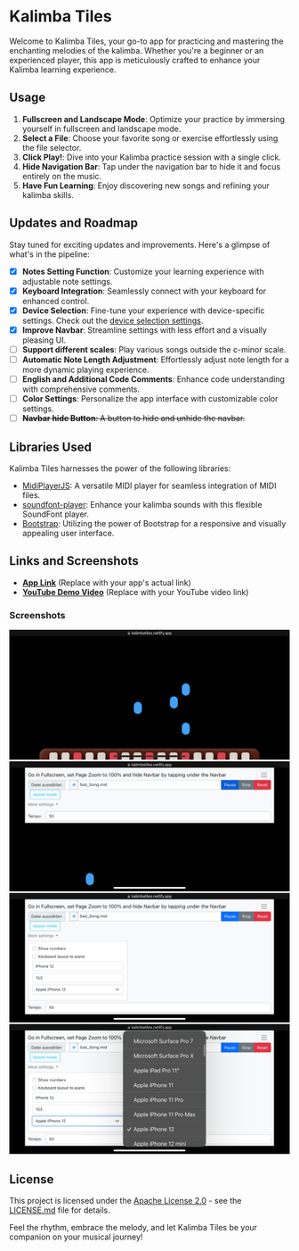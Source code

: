 # Kalimba Tiles

Welcome to Kalimba Tiles, your go-to app for practicing and mastering the enchanting melodies of the kalimba. Whether you're a beginner or an experienced player, this app is meticulously crafted to enhance your Kalimba learning experience.

## Usage

1. **Fullscreen and Landscape Mode**: Optimize your practice by immersing yourself in fullscreen and landscape mode.
2. **Select a File**: Choose your favorite song or exercise effortlessly using the file selector.
3. **Click Play!**: Dive into your Kalimba practice session with a single click.
4. **Hide Navigation Bar**: Tap under the navigation bar to hide it and focus entirely on the music.
5. **Have Fun Learning**: Enjoy discovering new songs and refining your kalimba skills.

## Updates and Roadmap

Stay tuned for exciting updates and improvements. Here's a glimpse of what's in the pipeline:

- [x]  **Notes Setting Function**: Customize your learning experience with adjustable note settings.
- [x]  **Keyboard Integration**: Seamlessly connect with your keyboard for enhanced control.
- [x]  **Device Selection**: Fine-tune your experience with device-specific settings. Check out the [device selection settings](https://yesviz.com/viewport/).
- [x]  **Improve Navbar**: Streamline settings with less effort and a visually pleasing UI.
- [ ]  **Support different scales**: Play various songs outside the c-minor scale.
- [ ]  **Automatic Note Length Adjustment**: Effortlessly adjust note length for a more dynamic playing experience.
- [ ]  **English and Additional Code Comments**: Enhance code understanding with comprehensive comments.
- [ ]  **Color Settings**: Personalize the app interface with customizable color settings.
- [ ]  ~~**Navbar hide Button**: A button to hide and unhide the navbar.~~

## Libraries Used

Kalimba Tiles harnesses the power of the following libraries:

- [MidiPlayerJS](https://github.com/grimmdude/MidiPlayerJS): A versatile MIDI player for seamless integration of MIDI files.
- [soundfont-player](https://github.com/danigb/soundfont-player): Enhance your kalimba sounds with this flexible SoundFont player.
- [Bootstrap](https://getbootstrap.com/): Utilizing the power of Bootstrap for a responsive and visually appealing user interface.

## Links and Screenshots

- [**App Link**](https://chat.openai.com/c/03ac7294-106a-426e-b6d4-2ebc236b7914#) (Replace with your app's actual link)
- [**YouTube Demo Video**](https://chat.openai.com/c/03ac7294-106a-426e-b6d4-2ebc236b7914#) (Replace with your YouTube video link)

### Screenshots

![Play](screenshots/play.png) 
![Settings](screenshots/settings.png) 
![More Settings](screenshots/more_settings.png) 
![Device List](screenshots/device_list.png)

## License

This project is licensed under the [Apache License 2.0](LICENSE) - see the [LICENSE.md](LICENSE) file for details.

Feel the rhythm, embrace the melody, and let Kalimba Tiles be your companion on your musical journey!
